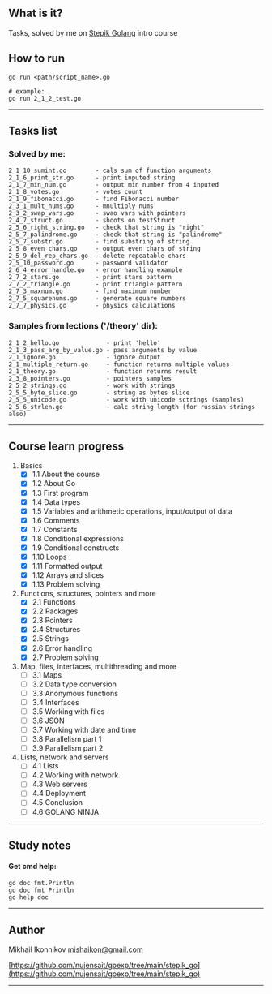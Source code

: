 ## What is it?
Tasks, solved by me on [Stepik Golang](https://stepik.org/course/54403/syllabus) intro course 

## How to run
```
go run <path/script_name>.go

# example:
go run 2_1_2_test.go
```

-------------------------

## Tasks list

### Solved by me:
```
2_1_10_sumint.go        - cals sum of function arguments
2_1_6_print_str.go      - print inputed string
2_1_7_min_num.go        - output min number from 4 inputed
2_1_8_votes.go          - votes count
2_1_9_fibonacci.go      - find Fibonacci number
2_3_1_mult_nums.go      - mnultiply nums
2_3_2_swap_vars.go      - swao vars with pointers
2_4_7_struct.go         - shoots on testStruct
2_5_6_right_string.go   - check that string is "right"
2_5_7_palindrome.go     - check that string is "palindrome"
2_5_7_substr.go         - find substring of string
2_5_8_even_chars.go     - output even chars of string
2_5_9_del_rep_chars.go  - delete repeatable chars
2_5_10_password.go      - password validator
2_6_4_error_handle.go   - error handling example
2_7_2_stars.go          - print stars pattern
2_7_2_triangle.go       - print triangle pattern
2_7_3_maxnum.go         - find maximum number
2_7_5_squarenums.go     - generate square numbers
2_7_7_physics.go        - physics calculations
```
### Samples from lections ('/theory' dir):
```
2_1_2_hello.go             - print 'hello'
2_1_3_pass_arg_by_value.go - pass arguments by value
2_1_ignore.go              - ignore output
2_1_multiple_return.go     - function returns multiple values
2_1_theory.go              - function returns result
2_3_8_pointers.go          - pointers samples
2_5_2_strings.go           - work with strings
2_5_5_byte_slice.go        - string as bytes slice
2_5_5_unicode.go           - work with unicode sctrings (samples)
2_5_6_strlen.go            - calc string length (for russian strings also)
```
-------------------------

## Course learn progress

1. Basics
    - [x] 1.1 About the course
    - [x] 1.2 About Go
    - [x] 1.3 First program
    - [x] 1.4 Data types
    - [x] 1.5 Variables and arithmetic operations, input/output of data
    - [x] 1.6 Comments
    - [x] 1.7 Constants
    - [x] 1.8 Conditional expressions
    - [x] 1.9 Conditional constructs
    - [x] 1.10 Loops
    - [x] 1.11 Formatted output
    - [x] 1.12 Arrays and slices
    - [x] 1.13 Problem solving

2. Functions, structures, pointers and more
    - [x] 2.1 Functions
    - [x] 2.2 Packages
    - [x] 2.3 Pointers
    - [x] 2.4 Structures
    - [x] 2.5 Strings
    - [x] 2.6 Error handling
    - [x] 2.7 Problem solving

3. Map, files, interfaces, multithreading and more
    - [ ] 3.1 Maps
    - [ ] 3.2 Data type conversion
    - [ ] 3.3 Anonymous functions
    - [ ] 3.4 Interfaces
    - [ ] 3.5 Working with files
    - [ ] 3.6 JSON
    - [ ] 3.7 Working with date and time
    - [ ] 3.8 Parallelism part 1
    - [ ] 3.9 Parallelism part 2

4. Lists, network and servers
    - [ ] 4.1 Lists
    - [ ] 4.2 Working with network
    - [ ] 4.3 Web servers
    - [ ] 4.4 Deployment
    - [ ] 4.5 Conclusion
    - [ ] 4.6 GOLANG NINJA

-------------------------

## Study notes

#### Get cmd help:
```
go doc fmt.Println
go doc fmt Println
go help doc
```

-------------------------

## Author
Mikhail Ikonnikov [<mishaikon@gmail.com>](mailto:mishaikon@gmail.com)

[https://github.com/nujensait/goexp/tree/main/stepik_go](https://github.com/nujensait/goexp/tree/main/stepik_go)

-------------------------
